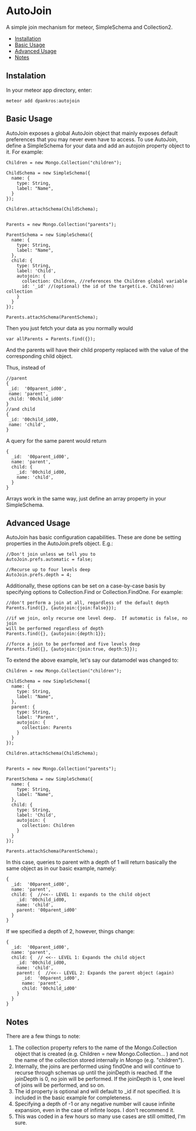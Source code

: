 AutoJoin
=============

A simple join mechanism for meteor, SimpleSchema and Collection2.

- [Installation](#installation)
- [Basic Usage](#basicUsage)
- [Advanced Usage](#advancedUsage)
- [Notes](#notes)

## Instalation
In your meteor app directory, enter:

```
meteor add dpankros:autojoin
```

## Basic Usage
AutoJoin exposes a global AutoJoin object that mainly exposes default
preferences that you may never even have to access.  To use AutoJoin, define
a SimpleSchema for your data and add an autojoin property object to it.  For
example:

```
Children = new Mongo.Collection("children");

ChildSchema = new SimpleSchema({
  name: {
    type: String,
    label: "Name",
  }
});

Children.attachSchema(ChildSchema);


Parents = new Mongo.Collection("parents");

ParentSchema = new SimpleSchema({
  name: {
    type: String,
    label: "Name",
  },
  child: {
    type: String,
    label: 'Child',
    autojoin: {
      collection: Children, //references the Children global variable
      id: '_id' //(optional) the id of the target(i.e. Children) collection
    }
  }
});

Parents.attachSchema(ParentSchema);
```

Then you just fetch your data as you normally would

```
var allParents = Parents.find({});
```

And the parents will have their child property replaced with the value of the
 corresponding child object.

Thus, instead of
 ```
//parent
{
  _id:  '00parent_id00',
  name: 'parent',
  child: '00child_id00'
}
//and child
{
  _id: '00child_id00,
  name: 'child',
}
```
A query for the same parent would return
```
{
  _id:  '00parent_id00',
  name: 'parent',
  child: {
    _id: '00child_id00,
    name: 'child',
  }
}
```
Arrays work in the same way, just define an array property in your SimpleSchema.

## Advanced Usage
AutoJoin has basic configuration capabilities.  These are done be setting
properties in the AutoJoin.prefs object.  E.g.:
```
//Don't join unless we tell you to
AutoJoin.prefs.automatic = false;

//Recurse up to four levels deep
AutoJoin.prefs.depth = 4;
```

Additionally, these options can be set on a case-by-case basis by specifying
options to Collection.Find or Collection.FindOne.  For example:

```
//don't perform a join at all, regardless of the default depth
Parents.find({}, {autojoin:{join:false}});

//if we join, only recurse one level deep.  If automatic is false, no join
will be performed regardless of depth
Parents.find({}, {autojoin:{depth:1}};

//force a join to be performed and five levels deep
Parents.find({}, {autojoin:{join:true, depth:5}});
```

To extend the above example, let's say our datamodel was changed to:
```
Children = new Mongo.Collection("children");

ChildSchema = new SimpleSchema({
  name: {
    type: String,
    label: "Name",
  },
  parent: {
    type: String,
    label: 'Parent',
    autojoin: {
      collection: Parents
    }
  }
});

Children.attachSchema(ChildSchema);


Parents = new Mongo.Collection("parents");

ParentSchema = new SimpleSchema({
  name: {
    type: String,
    label: "Name",
  },
  child: {
    type: String,
    label: 'Child',
    autojoin: {
      collection: Children
    }
  }
});

Parents.attachSchema(ParentSchema);
```
In this case, queries to parent with a depth of 1 will return basically the
same object as in our basic example, namely:
 ```
 {
   _id:  '00parent_id00',
   name: 'parent',
   child: {  //<<-- LEVEL 1: expands to the child object
     _id: '00child_id00,
     name: 'child',
     parent: '00parent_id00'
   }
 }
 ```
 If we specified a depth of 2, however, things change:
 ```
{
   _id:  '00parent_id00',
   name: 'parent',
   child: {  // <<-- LEVEL 1: Expands the child object
     _id: '00child_id00,
     name: 'child',
     parent: {  //<<-- LEVEL 2: Expands the parent object (again)
       _id:  '00parent_id00',
       name: 'parent',
       child: '00child_id00'
     }
   }
 }
 ```

## Notes
There are a few things to note:

  1.  The collection property refers to the name of the Mongo.Collection
  object that is created (e.g. Children = new Mongo.Collection... )
  and not the name of the collection stored internally in Mongo (e.g.
  "children").
  1.  Internally, the joins are performed using findOne and will continue to
  recurse through schemas up until the joinDepth is reached.  If the
  joinDepth is 0, no join will be performed.  If the joinDepth is 1, one
  level of joins will be performed, and so on.
  1. The id property is optional and will default to _id if not specified.
  It is included in the basic example for completeness.
  1. Specifying a depth of -1 or any negative number will cause infinite
  expansion, even in the case of infinte loops.  I don't recommend it.
  1.  This was coded in a few hours so many use cases are still omitted, I'm
  sure.